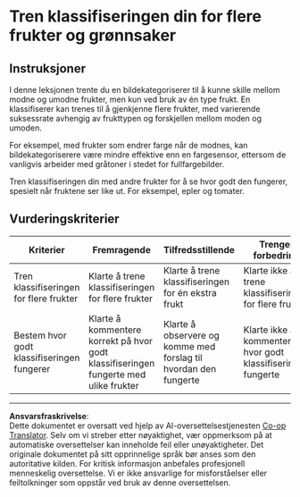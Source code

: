 <!--
CO_OP_TRANSLATOR_METADATA:
{
  "original_hash": "e74eb2fc7cc3b81916b52e957802f182",
  "translation_date": "2025-08-27T20:28:00+00:00",
  "source_file": "4-manufacturing/lessons/1-train-fruit-detector/assignment.md",
  "language_code": "no"
}
-->
# Tren klassifiseringen din for flere frukter og grønnsaker

## Instruksjoner

I denne leksjonen trente du en bildekategoriserer til å kunne skille mellom modne og umodne frukter, men kun ved bruk av én type frukt. En klassifiserer kan trenes til å gjenkjenne flere frukter, med varierende suksessrate avhengig av frukttypen og forskjellen mellom moden og umoden.

For eksempel, med frukter som endrer farge når de modnes, kan bildekategoriserere være mindre effektive enn en fargesensor, ettersom de vanligvis arbeider med gråtoner i stedet for fullfargebilder.

Tren klassifiseringen din med andre frukter for å se hvor godt den fungerer, spesielt når fruktene ser like ut. For eksempel, epler og tomater.

## Vurderingskriterier

| Kriterier | Fremragende | Tilfredsstillende | Trenger forbedring |
| --------- | ----------- | ----------------- | ------------------ |
| Tren klassifiseringen for flere frukter | Klarte å trene klassifiseringen for flere frukter | Klarte å trene klassifiseringen for én ekstra frukt | Klarte ikke å trene klassifiseringen for flere frukter |
| Bestem hvor godt klassifiseringen fungerer | Klarte å kommentere korrekt på hvor godt klassifiseringen fungerte med ulike frukter | Klarte å observere og komme med forslag til hvordan den fungerte | Klarte ikke å kommentere på hvor godt klassifiseringen fungerte |

---

**Ansvarsfraskrivelse**:  
Dette dokumentet er oversatt ved hjelp av AI-oversettelsestjenesten [Co-op Translator](https://github.com/Azure/co-op-translator). Selv om vi streber etter nøyaktighet, vær oppmerksom på at automatiske oversettelser kan inneholde feil eller unøyaktigheter. Det originale dokumentet på sitt opprinnelige språk bør anses som den autoritative kilden. For kritisk informasjon anbefales profesjonell menneskelig oversettelse. Vi er ikke ansvarlige for misforståelser eller feiltolkninger som oppstår ved bruk av denne oversettelsen.